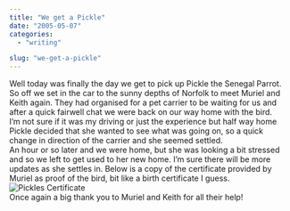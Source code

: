 ```yaml
---
title: "We get a Pickle"
date: "2005-05-07"
categories: 
  - "writing"

slug: "we-get-a-pickle"
---
```


Well today was finally the day we get to pick up Pickle the Senegal Parrot.  
So off we set in the car to the sunny depths of Norfolk to meet Muriel and Keith again. They had organised for a pet carrier to be waiting for us and after a quick fairwell chat we were back on our way home with the bird.  
I’m not sure if it was my driving or just the experience but half way home Pickle decided that she wanted to see what was going on, so a quick change in direction of the carrier and she seemed settled.  
An hour or so later and we were home, but she was looking a bit stressed and so we left to get used to her new home. I’m sure there will be more updates as she settles in. Below is a copy of the certificate provided by Muriel as proof of the bird, bit like a birth certificate I guess.  
![Pickles Certificate](/images/pickle_cert.jpg)  
Once again a big thank you to Muriel and Keith for all their help!
